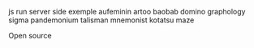 js run server side exemple aufeminin
artoo baobab domino graphology sigma pandemonium talisman mnemonist kotatsu
maze

Open source
